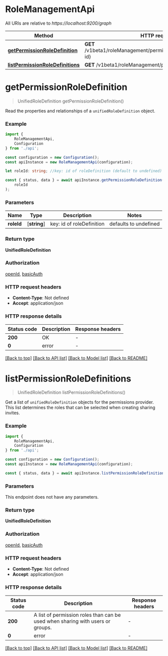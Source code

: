 # RoleManagementApi

All URIs are relative to *https://localhost:9200/graph*

|Method | HTTP request | Description|
|------------- | ------------- | -------------|
|[**getPermissionRoleDefinition**](#getpermissionroledefinition) | **GET** /v1beta1/roleManagement/permissions/roleDefinitions/{role-id} | Get unifiedRoleDefinition|
|[**listPermissionRoleDefinitions**](#listpermissionroledefinitions) | **GET** /v1beta1/roleManagement/permissions/roleDefinitions | List roleDefinitions|

# **getPermissionRoleDefinition**
> UnifiedRoleDefinition getPermissionRoleDefinition()

Read the properties and relationships of a `unifiedRoleDefinition` object. 

### Example

```typescript
import {
    RoleManagementApi,
    Configuration
} from './api';

const configuration = new Configuration();
const apiInstance = new RoleManagementApi(configuration);

let roleId: string; //key: id of roleDefinition (default to undefined)

const { status, data } = await apiInstance.getPermissionRoleDefinition(
    roleId
);
```

### Parameters

|Name | Type | Description  | Notes|
|------------- | ------------- | ------------- | -------------|
| **roleId** | [**string**] | key: id of roleDefinition | defaults to undefined|


### Return type

**UnifiedRoleDefinition**

### Authorization

[openId](../README.md#openId), [basicAuth](../README.md#basicAuth)

### HTTP request headers

 - **Content-Type**: Not defined
 - **Accept**: application/json


### HTTP response details
| Status code | Description | Response headers |
|-------------|-------------|------------------|
|**200** | OK |  -  |
|**0** | error |  -  |

[[Back to top]](#) [[Back to API list]](../README.md#documentation-for-api-endpoints) [[Back to Model list]](../README.md#documentation-for-models) [[Back to README]](../README.md)

# **listPermissionRoleDefinitions**
> UnifiedRoleDefinition listPermissionRoleDefinitions()

Get a list of `unifiedRoleDefinition` objects for the permissions provider. This list determines the roles that can be selected when creating sharing invites. 

### Example

```typescript
import {
    RoleManagementApi,
    Configuration
} from './api';

const configuration = new Configuration();
const apiInstance = new RoleManagementApi(configuration);

const { status, data } = await apiInstance.listPermissionRoleDefinitions();
```

### Parameters
This endpoint does not have any parameters.


### Return type

**UnifiedRoleDefinition**

### Authorization

[openId](../README.md#openId), [basicAuth](../README.md#basicAuth)

### HTTP request headers

 - **Content-Type**: Not defined
 - **Accept**: application/json


### HTTP response details
| Status code | Description | Response headers |
|-------------|-------------|------------------|
|**200** | A list of permission roles than can be used when sharing with users or groups. |  -  |
|**0** | error |  -  |

[[Back to top]](#) [[Back to API list]](../README.md#documentation-for-api-endpoints) [[Back to Model list]](../README.md#documentation-for-models) [[Back to README]](../README.md)

